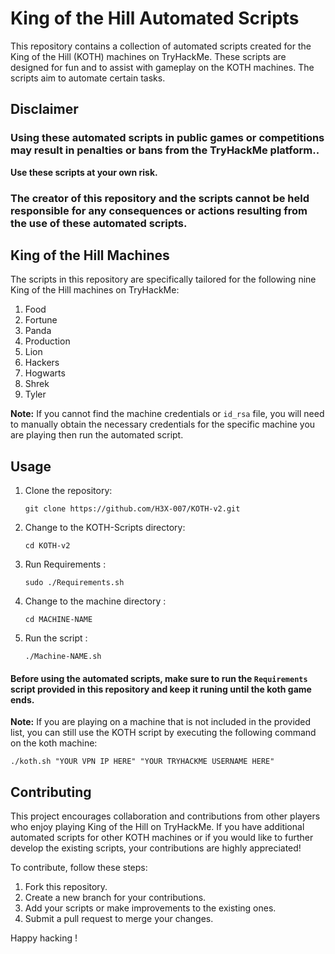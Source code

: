 # King of the Hill Automated Scripts

This repository contains a collection of automated scripts created for the King of the Hill (KOTH) machines on TryHackMe. These scripts are designed for fun and to assist with gameplay on the KOTH machines. The scripts aim to automate certain tasks.

## Disclaimer

### Using these automated scripts in public games or competitions may result in penalties or bans from the TryHackMe platform..

**Use these scripts at your own risk.**

### The creator of this repository and the scripts cannot be held responsible for any consequences or actions resulting from the use of these automated scripts.

## King of the Hill Machines

The scripts in this repository are specifically tailored for the following nine King of the Hill machines on TryHackMe:

1. Food
2. Fortune
3. Panda
4. Production
5. Lion
6. Hackers
7. Hogwarts
8. Shrek
9. Tyler

**Note:** If you cannot find the machine credentials or `id_rsa` file, you will need to manually obtain the necessary credentials for the specific machine you are playing then run the automated script.

## Usage

1. Clone the repository:
    
       git clone https://github.com/H3X-007/KOTH-v2.git

2. Change to the KOTH-Scripts directory:
       
       cd KOTH-v2

3. Run Requirements :
    
       sudo ./Requirements.sh

4. Change to the machine directory :
       
       cd MACHINE-NAME

5. Run the script :
 
       ./Machine-NAME.sh
   
#### Before using the automated scripts, make sure to run the `Requirements` script provided in this repository and keep it runing until the koth game ends. 

**Note:** If you are playing on a machine that is not included in the provided list, you can still use the KOTH script by executing the following command on the koth machine:

    ./koth.sh "YOUR VPN IP HERE" "YOUR TRYHACKME USERNAME HERE"

## Contributing

This project encourages collaboration and contributions from other players who enjoy playing King of the Hill on TryHackMe. If you have additional automated scripts for other KOTH machines or if you would like to further develop the existing scripts, your contributions are highly appreciated!

To contribute, follow these steps:

1. Fork this repository.
2. Create a new branch for your contributions.
3. Add your scripts or make improvements to the existing ones.
4. Submit a pull request to merge your changes.

Happy hacking !
